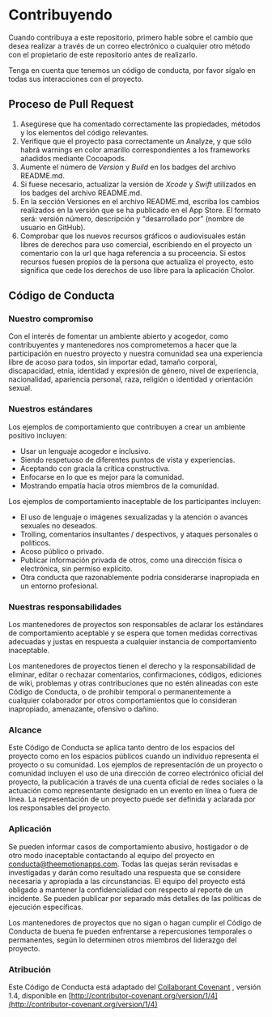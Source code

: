 # Contribuyendo

Cuando contribuya a este repositorio, primero hable sobre el cambio que desea realizar a través de un correo electrónico o cualquier otro método con el propietario de este repositorio antes de realizarlo.

Tenga en cuenta que tenemos un código de conducta, por favor sígalo en todas sus interacciones con el proyecto.

## Proceso de Pull Request

1. Asegúrese que ha comentado correctamente las propiedades, métodos y los elementos del código relevantes.
2. Verifique que el proyecto pasa correctamente un Analyze, y que sólo habrá warnings en color amarillo correspondientes a los frameworks añadidos mediante Cocoapods.
3. Aumente el número de *Version* y *Build* en los badges del archivo README.md.
4. Si fuese necesario, actualizar la versión de *Xcode* y *Swift* utilizados en los badges del archivo README.md.
5. En la sección Versiones en el archivo README.md, escriba los cambios realizados en la versión que se ha publicado en el App Store. El formato será: versión número, descripción y “desarrollado por” (nombre de usuario en GitHub).
6. Comprobar que los nuevos recursos gráficos o audiovisuales están libres de derechos para uso comercial, escribiendo en el proyecto un comentario con la url que haga referencia a su proceencia. Si estos recursos fuesen propios de la persona que actualiza el proyecto, esto significa que cede los derechos de uso libre para la aplicación Cholor.

## Código de Conducta

### Nuestro compromiso

Con el interés de fomentar un ambiente abierto y acogedor, como contribuyentes y mantenedores nos comprometemos a hacer que la participación en nuestro proyecto y nuestra comunidad sea una experiencia libre de acoso para todos, sin importar edad, tamaño corporal, discapacidad, etnia, identidad y expresión de género, nivel de experiencia, nacionalidad, apariencia personal, raza, religión o identidad y orientación sexual.

### Nuestros estándares

Los ejemplos de comportamiento que contribuyen a crear un ambiente positivo incluyen:

* Usar un lenguaje acogedor e inclusivo.
* Siendo respetuoso de diferentes puntos de vista y experiencias.
* Aceptando con gracia la crítica constructiva.
* Enfocarse en lo que es mejor para la comunidad.
* Mostrando empatía hacia otros miembros de la comunidad.

Los ejemplos de comportamiento inaceptable de los participantes incluyen:

* El uso de lenguaje o imágenes sexualizadas y la atención o avances sexuales no deseados.
* Trolling, comentarios insultantes / despectivos, y ataques personales o políticos.
* Acoso público o privado.
* Publicar información privada de otros, como una dirección física o electrónica, sin permiso explícito.
* Otra conducta que razonablemente podría considerarse inapropiada en un entorno profesional.

### Nuestras responsabilidades

Los mantenedores de proyectos son responsables de aclarar los estándares de comportamiento aceptable y se espera que tomen medidas correctivas adecuadas y justas en respuesta a cualquier instancia de comportamiento inaceptable.

Los mantenedores de proyectos tienen el derecho y la responsabilidad de eliminar, editar o rechazar comentarios, confirmaciones, códigos, ediciones de wiki, problemas y otras contribuciones que no estén alineadas con este Código de Conducta, o de prohibir temporal o permanentemente a cualquier colaborador por otros comportamientos que lo consideran inapropiado, amenazante, ofensivo o dañino.

### Alcance

Este Código de Conducta se aplica tanto dentro de los espacios del proyecto como en los espacios públicos cuando un individuo representa el proyecto o su comunidad. Los ejemplos de representación de un proyecto o comunidad incluyen el uso de una dirección de correo electrónico oficial del proyecto, la publicación a través de una cuenta oficial de redes sociales o la actuación como representante designado en un evento en línea o fuera de línea. La representación de un proyecto puede ser definida y aclarada por los responsables del proyecto.

### Aplicación

Se pueden informar casos de comportamiento abusivo, hostigador o de otro modo inaceptable contactando al equipo del proyecto en [conducta@theemotionapps.com](mailto:conducta@theemotionapps.com). Todas las quejas serán revisadas e investigadas y darán como resultado una respuesta que se considere necesaria y apropiada a las circunstancias. El equipo del proyecto está obligado a mantener la confidencialidad con respecto al reporte de un incidente. Se pueden publicar por separado más detalles de las políticas de ejecución específicas.

Los mantenedores de proyectos que no sigan o hagan cumplir el Código de Conducta de buena fe pueden enfrentarse a repercusiones temporales o permanentes, según lo determinen otros miembros del liderazgo del proyecto.

### Atribución

Este Código de Conducta está adaptado del [Collaborant Covenant](contributor-covenant.org/) , versión 1.4, disponible en [http://contributor-covenant.org/version/1/4](http://contributor-covenant.org/version/1/4)
